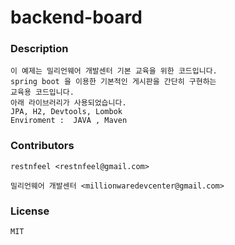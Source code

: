 # backend-board

### Description

```
이 예제는 밀리언웨어 개발센터 기본 교육을 위한 코드입니다.
spring boot 을 이용한 기본적인 게시판을 간단히 구현하는
교육용 코드입니다.
아래 라이브러리가 사용되었습니다.
JPA, H2, Devtools, Lombok
Enviroment :  JAVA , Maven
```

### Contributors

```
restnfeel <restnfeel@gmail.com>

밀리언웨어 개발센터 <millionwaredevcenter@gmail.com>
```

### License

```
MIT
```
